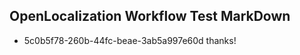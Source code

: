 ## OpenLocalization Workflow Test MarkDown
* 5c0b5f78-260b-44fc-beae-3ab5a997e60d thanks!

<!--HONumber=Aug16_HO3-->


